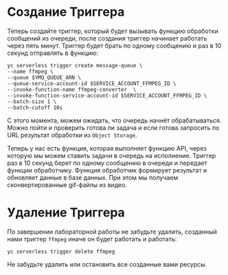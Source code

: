 # Создание Триггера

Теперь создайте триггер, который будет вызывать функцию обработки сообщений из очереди, после создания триггер начинает работать через пять минут. Триггер будет брать по одному сообщению и раз в 10 секунд отправлять в функцию:

    yc serverless trigger create message-queue \
    --name ffmpeg \
    --queue $YMQ_QUEUE_ARN \
    --queue-service-account-id $SERVICE_ACCOUNT_FFMPEG_ID \
    --invoke-function-name ffmpeg-converter  \
    --invoke-function-service-account-id $SERVICE_ACCOUNT_FFMPEG_ID \
    --batch-size 1 \
    --batch-cutoff 10s

С этого момента, можем ожидать, что очередь начнёт обрабатываться. Можно пойти и проверить готова ли задача и если готова запросить по URL результат обработки из `Object Storage`. 

Теперь у нас есть функция, которая выполняет функцию API, через которую мы можем ставить задачи в очередь на исполнение. Триггер раз в 10 секунд берет по одному сообщению в очереди и передает функции обработчику. Функция обработчик формирует результат и обновляет данные в базе данных. При этом мы получаем сконвертированные gif-файлы из видео. 

# Удаление Триггера

По завершении лабораторной работы не забудьте удалить, созданный нами триггер `ffmpeg` иначе он будет работать и работать:

    yc serverless trigger delete ffmpeg

Не забудьте удалить или остановить все созданные вами ресурсы.
